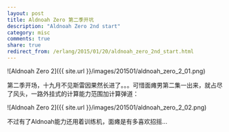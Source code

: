 ```yaml
---
layout: post
title: Aldnoah Zero 第二季开坑
description: "Aldnoah Zero 2nd start"
category: misc
comments: true
share: true
redirect_from: /erlang/2015/01/20/aldnoah_zero_2nd_start.html
---
```


![Aldnoah Zero 2]({{ site.url }}/images/201501/aldnoah_zero_2_01.png)

第二季开场，十九月不见斯雷因果然长进了。。。可惜面瘫男第二集一出来，就占尽了风头，一路外挂式的计算能力范围加计算弹道：

![Aldnoah Zero 2]({{ site.url }}/images/201501/aldnoah_zero_2_02.png)

不过有了Aldnoah能力还用着训练机，面瘫是有多喜欢招摇...
